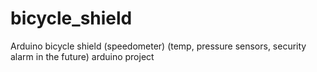 # bicycle_shield
Arduino bicycle shield (speedometer)
(temp, pressure sensors, security alarm in the future) arduino project
